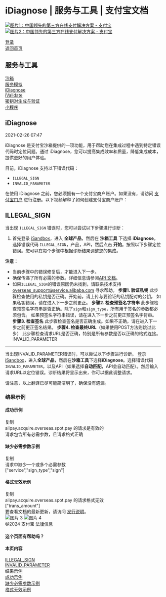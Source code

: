 iDiagnose | 服务与工具 | 支付宝文档
==================

[![图片1：中国领先的第三方在线支付解决方案 - 支付宝](https://ac.alipay.com/storage/2024/3/26/d66c43c0-440d-4c97-9976-f2028a2c8c5e.svg) ![图片2：中国领先的第三方在线支付解决方案 - 支付宝](https://ac.alipay.com/storage/2024/3/26/a48bd336-aea0-4f16-bf83-616eacbb4434.svg)](/docs/)

[登录](https://global.alipay.com/ilogin/account_login.htm?goto=https%3A%2F%2Fglobal.alipay.com%2Fdocs%2Fac%2Ftool%2Fidiagnose)  
[返回首页](../../)

服务与工具
----------

[沙箱](/docs/ac/tool/sandbox)  
[服务模拟](/docs/ac/tool/mocking)  
[iDiagnose](/docs/ac/tool/idiagnose)  
[iValidate](/docs/ac/tool/ivalidate)  
[密钥对生成与验证](/docs/ac/tool/key_pair)  
[小程序](/docs/ac/tool/miniapp)

iDiagnose
---------

2021-02-26 07:47

iDiagnose 是支付宝沙箱提供的一项功能，用于帮助您在集成过程中遇到特定错误代码时定位问题。通过 iDiagnose，您可以提高集成效率和质量，降低集成成本，提供更好的用户体验。

目前，iDiagnose 支持以下错误代码：

*   `ILLEGAL_SIGN`
*   `INVALID_PARAMETER`

在使用 iDiagnose 之前，您必须拥有一个支付宝商户账户。如果没有，请访问 [支付宝门户](https://global.alipay.com/) 进行注册。以下视频解释了如何创建支付宝商户账户：

ILLEGAL\_SIGN
-------------

当出现 `ILLEGAL_SIGN` 错误时，您可以尝试以下步骤进行诊断：

1.  首先登录 [iSandbox](https://isandbox.alipaydev.com/user/intlAccountDetails.htm)，进入 **全球产品**，然后在 **沙箱工具** 下选择 **iDiagnose**。选择错误代码 `ILLEGAL_SIGN`，产品，API，然后点击 **开始**。按照以下步骤定位错误。您可以在每个步骤中根据诊断结果调整您的集成。

**注意：**
*   当前步骤中的错误修复后，才能进入下一步。
*   确保传递了所有必需的参数。详细信息请参阅[API 文档](https://global.alipay.com/doc/global/spot_pay)。
*   如果`ILLEGAL_SIGN`的错误原因仍未找到，请联系技术支持 overseas_support@service.alibaba.com 寻求帮助。
**步骤1. 验证私钥**
此步骤检查使用的私钥是否正确。开始前，请上传与要验证的私钥配对的公钥。
如果私钥错误，请在进入下一步之前更正。
**步骤2. 检查预签名字符串**
此步骤检查预签名字符串是否正确。除了`sign`和`sign_type`，所有用于签名的参数都必须包含。
如果预签名字符串错误，请在进入下一步之前更正预签名字符串。
**步骤3. 检查签名**
此步骤检查签名是否正确生成。如果不正确，请在进入下一步之前更正签名结果。
**步骤4. 检查最终URL**（如果使用POST方法则跳过此步）
此步骤检查请求URL是否正确，特别是所有参数是否以正确的格式连接。
INVALID_PARAMETER
------------------
当出现INVALID_PARAMETER错误时，可以尝试以下步骤进行诊断。
登录[iSandbox](https://isandbox.alipaydev.com/user/intlAccountDetails.htm)，进入**全球产品**，然后在**沙箱工具**下选择**iDiagnose**。选择错误代码`INVALID_PARAMETER`，以及API（如果选择**自动匹配**，API会自动匹配）。然后输入请求URL以定位错误。诊断结果将显示出来，你可以据此调整请求。

请注意，以上翻译已尽可能简洁明了，确保没有遗漏。
### 结果示例  
#### 成功示例  
复制  
alipay.acquire.overseas.spot.pay 的请求是有效的  
请求包含所有必需参数，且请求格式正确  
#### 缺少必需参数示例  
复制  
请求中缺少一个或多个必需参数  
["service","sign_type","sign"]  
#### 格式无效示例  
复制  
alipay.acquire.overseas.spot.pay 的请求格式无效  
["trans_amount"]  
要查看文档的最新更新，请访问 [发行说明](https://global.alipay.com/docs/releasenotes)。  
![图片 3](https://ac.alipay.com/storage/2021/5/20/19b2c126-9442-4f16-8f20-e539b1db482a.png) ![图片 4](https://ac.alipay.com/storage/2021/5/20/e9f3f154-dbf0-455f-89f0-b3d4e0c14481.png)  
@2024 支付宝 [法律信息](https://global.alipay.com/docs/ac/platform/membership)  
#### 这个页面有帮助吗？  
#### 本页内容  
[ILLEGAL_SIGN](#yZEyl "ILLEGAL_SIGN")  
[INVALID_PARAMETER](#xhUvP "INVALID_PARAMETER")  
[结果示例](#FvCsY "结果示例")  
[成功示例](#HgDWz "成功示例")  
[缺少必需参数示例](#0pbmq "缺少必需参数示例")  
[格式无效示例](#V1b0l "格式无效示例")